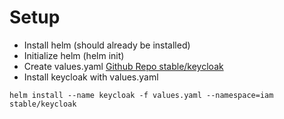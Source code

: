 # Setup
- Install helm (should already be installed)
- Initialize helm (helm init)
- Create values.yaml [Github Repo stable/keycloak](https://github.com/helm/charts/blob/master/stable/keycloak/values.yaml)
- Install keycloak with values.yaml
```shell
helm install --name keycloak -f values.yaml --namespace=iam stable/keycloak
```

